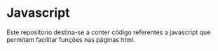 # Javascript
Este repositorio destina-se a conter código referentes a javascript que permitam facilitar funções nas páginas html.
